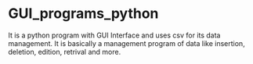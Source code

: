 # GUI_programs_python

It is a python program with GUI Interface and uses csv for its data management. It is basically a management program of data like insertion, deletion, edition, retrival and more.

